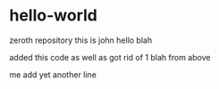 # hello-world

zeroth repository
this is john hello blah 

added this code as well as got rid of 1 blah from above

me add yet another line

